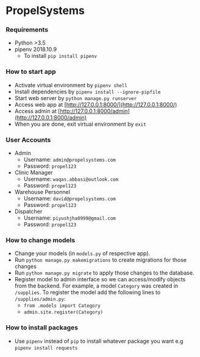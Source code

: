 # PropelSystems

### Requirements

* Python >3.5
* pipenv 2018.10.9
  * To install `pip install pipenv`

### How to start app

* Activate virtual environment by `pipenv shell`
* Install dependencies by `pipenv install --ignore-pipfile`
* Start web server by `python manage.py runserver`
* Access web app at [http://127.0.0.1:8000/](http://127.0.0.1:8000/)
* Access admin at [http://127.0.0.1:8000/admin](http://127.0.0.1:8000/admin)
* When you are done, exit virtual environment by `exit`

### User Accounts

* Admin
  * Username: `admin@propelsystems.com`
  * Password: `propel123`
* Clinic Manager
  * Username: `waqas.abbasi@outlook.com`
  * Password: `propel123`
* Warehouse Personnel
  * Username: `david@propelsystems.com`
  * Password: `propel123`
* Dispatcher
  * Username: `piyushjha0999@gmail.com`
  * Password: `propel123`

### How to change models

* Change your models (in `models.py` of respective app).
* Run `python manage.py makemigrations` to create migrations for those changes
* Run `python manage.py migrate` to apply those changes to the database.
* Register model to admin interface so we can access/modify objects from the backend. For example, a model `Category` was created in `/supplies`. To register the model add the following lines to `/supplies/admin.py`:
  * `from .models import Category`
  * `admin.site.register(Category)`

### How to install packages

* Use `pipenv` instead of `pip` to install whatever package you want e.g `pipenv install requests`
